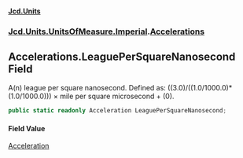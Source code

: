 #### [Jcd.Units](index.md 'index')
### [Jcd.Units.UnitsOfMeasure.Imperial](Jcd.Units.UnitsOfMeasure.Imperial.md 'Jcd.Units.UnitsOfMeasure.Imperial').[Accelerations](Accelerations.md 'Jcd.Units.UnitsOfMeasure.Imperial.Accelerations')

## Accelerations.LeaguePerSquareNanosecond Field

A(n) league per square nanosecond. Defined as: ((3.0)/((1.0/1000.0)*(1.0/1000.0))) × mile per square microsecond + (0).

```csharp
public static readonly Acceleration LeaguePerSquareNanosecond;
```

#### Field Value
[Acceleration](Acceleration.md 'Jcd.Units.UnitTypes.Acceleration')
